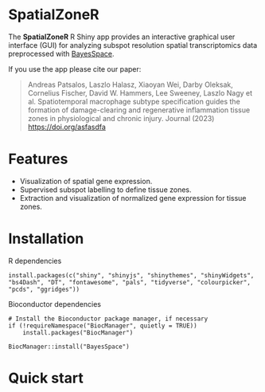 # SpatialZoneR

The **SpatialZoneR** R Shiny app provides an interactive graphical user interface (GUI) for analyzing subspot resolution spatial transcriptomics data preprocessed with [BayesSpace](https://doi.org/10.1038/s41587-021-00935-2).

If you use the app please cite our paper:
> Andreas Patsalos, Laszlo Halasz, Xiaoyan Wei, Darby Oleksak, Cornelius Fischer, David W. Hammers, Lee Sweeney, Laszlo Nagy et al. Spatiotemporal macrophage subtype specification guides the formation of damage-clearing and regenerative inflammation tissue zones in physiological and chronic injury. Journal (2023) https://doi.org/asfasdfa

# Features
- Visualization of spatial gene expression.
- Supervised subspot labelling to define tissue zones.
- Extraction and visualization of normalized gene expression for tissue zones.

# Installation
R dependencies
```
install.packages(c("shiny", "shinyjs", "shinythemes", "shinyWidgets", "bs4Dash", "DT", "fontawesome", "pals", "tidyverse", "colourpicker", "pcds", "ggridges"))
```

Bioconductor dependencies
```
# Install the Bioconductor package manager, if necessary
if (!requireNamespace("BiocManager", quietly = TRUE))
    install.packages("BiocManager")

BiocManager::install("BayesSpace")
```
# Quick start
